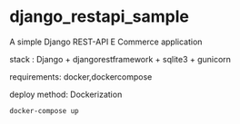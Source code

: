 # django_restapi_sample
A simple Django REST-API E Commerce application

stack : Django + djangorestframework + sqlite3 + gunicorn

requirements: docker,dockercompose

deploy method: Dockerization
```bash
docker-compose up
```
